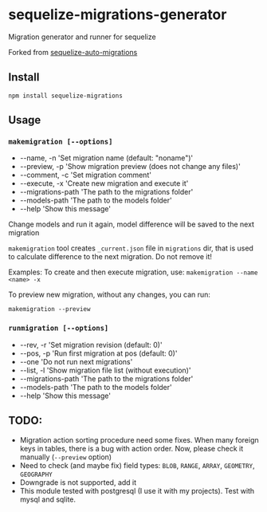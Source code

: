 # sequelize-migrations-generator

Migration generator and runner for sequelize

Forked from [sequelize-auto-migrations](https://github.com/flexxnn/sequelize-auto-migrations)

## Install

`npm install sequelize-migrations`

## Usage

### `makemigration [--options]`

- --name, -n <migration string>     'Set migration name (default: "noname")'
- --preview, -p                     'Show migration preview (does not change any files)'
- --comment, -c <comment string>    'Set migration comment'
- --execute, -x                     'Create new migration and execute it'
- --migrations-path <path string>   'The path to the migrations folder'
- --models-path <path string>       'The path to the models folder'
- --help                            'Show this message'

Change models and run it again, model difference will be saved to the next migration

`makemigration` tool creates `_current.json` file in `migrations` dir, that is used to calculate difference to the next migration. Do not remove it!

Examples:
To create and then execute migration, use:
`makemigration --name <name> -x`

To preview new migration, without any changes, you can run:

`makemigration --preview`


### `runmigration [--options]`

- --rev, -r <revision number>       'Set migration revision (default: 0)'
- --pos, -p <position number>       'Run first migration at pos (default: 0)'
- --one                             'Do not run next migrations'
- --list, -l                        'Show migration file list (without execution)'
- --migrations-path <path string>   'The path to the migrations folder'
- --models-path <path string>       'The path to the models folder'
- --help                            'Show this message'

## TODO:

- Migration action sorting procedure need some fixes. When many foreign keys in tables, there is a bug with action order. Now, please check it manually (`--preview` option)
- Need to check (and maybe fix) field types: `BLOB`, `RANGE`, `ARRAY`, `GEOMETRY`, `GEOGRAPHY`
- Downgrade is not supported, add it
- This module tested with postgresql (I use it with my projects). Test with mysql and sqlite.
